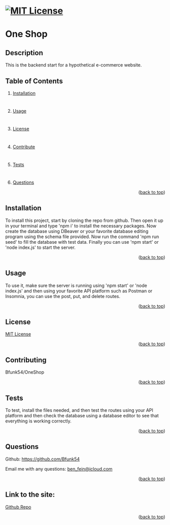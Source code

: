 # [![MIT License](https://img.shields.io/badge/License-MIT-yellow)](https://opensource.org/licenses/MIT)

# One Shop

## Description
This is the backend start for a hypothetical e-commerce website.

## Table of Contents
1. [Installation](#installation)
#
2. [Usage](#usage)
#
3. [License](#license)
#
4. [Contribute](#contributing)
#
5. [Tests](#tests)
#
6. [Questions](#questions)

<p align="right">(<a href="#mit-license">back to top</a>)</p>

## Installation
To install this project, start by cloning the repo from github. Then open it up in your terminal and type 'npm i' to install the necessary packages. Now create the database using DBeaver or your favorite database editing program using the schema file provided. Now run the command 'npm run seed' to fill the database with test data. Finally you can use 'npm start' or 'node index.js' to start the server.
<p align="right">(<a href="#mit-license">back to top</a>)</p>

## Usage
To use it, make sure the server is running using 'npm start' or 'node index.js' and then using your favorite API platform such as Postman or Insomnia, you can use the post, put, and delete routes.
<p align="right">(<a href="#mit-license">back to top</a>)</p>

## License
[MIT License](https://opensource.org/licenses/MIT)
<p align="right">(<a href="#mit-license">back to top</a>)</p>

## Contributing
Bfunk54/OneShop
<p align="right">(<a href="#mit-license">back to top</a>)</p>

## Tests
To test, install the files needed, and then test the routes using your API platform and then check the database using a database editor to see that everything is working correctly.
<p align="right">(<a href="#mit-license">back to top</a>)</p>

## Questions
Github: https://github.com/Bfunk54

Email me with any questions: ben_fein@icloud.com
<p align="right">(<a href="#mit-license">back to top</a>)</p>

## Link to the site:
[Github Repo](https://github.com/Bfunk54/OneShop)
<p align="right">(<a href="#mit-license">back to top</a>)</p>
